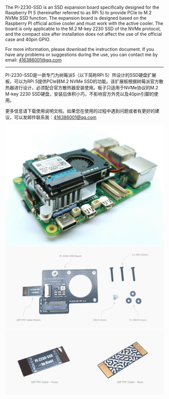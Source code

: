 The PI-2230-SSD is an SSD expansion board specifically designed for the Raspberry PI 5 (hereinafter referred to as RPi 5) to provide PCIe to M.2 NVMe SSD function. The expansion board is designed based on the Raspberry PI official active cooler and must work with the active cooler. The board is only applicable to the M.2 M-key 2230 SSD of the NVMe protocol, and the compact size after installation does not affect the use of the official case and 40pin GPIO.

For more information, please download the instruction document. If you have any problems or suggestions during the use, you can contact me by email: 416386001@qq.com




--------------------------------------------------------------------------------------------------------------------------
PI-2230-SSD是一款专门为树莓派5（以下简称RPi 5）所设计的SSD硬盘扩展板，可以为RPi 5提供PCIe转M.2 NVMe SSD的功能。该扩展板根据树莓派官方散热器进行设计，必须配合官方散热器安装使用。板子只适用于NVMe协议的M.2 M-key 2230 SSD硬盘，安装后体积小巧，不影响官方外壳以及40pin引脚的使用。

更多信息请下载使用说明文档，如果您在使用的过程中遇到问题或者有更好的建议，可以发邮件联系我：416386001@qq.com

![image](https://github.com/linshuqin329/PI-2230-SSD/blob/main/Picture/PI-2230-SSD-%20(3).jpg)
![image](https://github.com/linshuqin329/PI-2230-SSD/blob/main/Picture/Parts%20list.png)
![image](https://github.com/linshuqin329/PI-2230-SSD/blob/main/Picture/FPC%20Cable.png)


